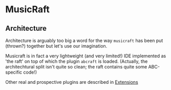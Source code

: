 # MusicRaft
## Architecture

Architecture is arguably too big a word for the way `musicraft` has been
put (thrown?) together but let's use our imagination.

Musicraft is in fact a very lightweight (and very limited!) IDE
implemented as 'the raft' on top of which the plugin `abcraft` is loaded. (Actually,
the architechtural split isn't quite so clean; the raft contains quite
some ABC-specific code!)

Other real and prospective plugins are described in
[Extensions](extensions.md)



